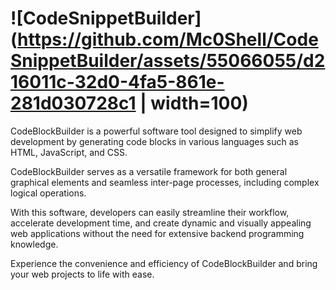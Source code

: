 
# ![CodeSnippetBuilder](https://github.com/Mc0Shell/CodeSnippetBuilder/assets/55066055/d216011c-32d0-4fa5-861e-281d030728c1 | width=100)

CodeBlockBuilder is a powerful software tool designed to simplify web development by generating code blocks in various languages such as HTML, JavaScript, and CSS.


CodeBlockBuilder serves as a versatile framework for both general graphical elements and seamless inter-page processes, including complex logical operations.

With this software, developers can easily streamline their workflow, accelerate development time, and create dynamic and visually appealing web applications without the need for extensive backend programming knowledge. 

Experience the convenience and efficiency of CodeBlockBuilder and bring your web projects to life with ease.
